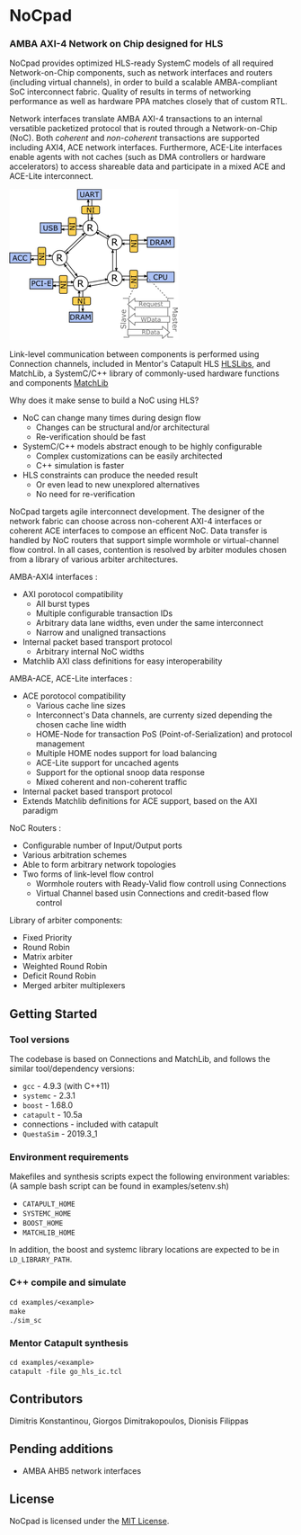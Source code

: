 # NoCpad #

### AMBA AXI-4 Network on Chip designed for HLS ###

NoCpad provides optimized HLS-ready SystemC models of all required Network-on-Chip components, such as network interfaces and routers (including virtual channels), in order to build a scalable AMBA-compliant SoC interconnect fabric. Quality of results in terms of networking performance as well as hardware PPA matches closely that of custom RTL.

Network interfaces translate AMBA AXI-4 transactions to an internal versatible packetized protocol that is routed through a Network-on-Chip (NoC). Both *coherent* and *non-coherent* transactions are supported including AXI4, ACE network interfaces. Furthermore, ACE-Lite interfaces enable agents with not caches (such as DMA controllers or hardware accelerators) to access shareable data and participate in a mixed ACE and ACE-Lite interconnect.

![A network on chip connecting IP cores using network interfaces and routers](noc.png)

Link-level communication between components is performed using Connection channels, included in Mentor's Catapult HLS [HLSLibs](https://github.com/hlslibs/matchlib_connections), and MatchLib, a SystemC/C++ library of commonly-used hardware functions and components [MatchLib](https://github.com/NVlabs/matchlib)

Why does it make sense to build a NoC using HLS?
- NoC can change many times during design flow 
    - Changes can be structural and/or architectural
    - Re-verification should be fast
- SystemC/C++ models abstract enough to be highly configurable
    - Complex customizations can be easily architected
    - C++ simulation is faster
- HLS constraints can produce the needed result
    - Or even lead to new unexplored alternatives 
    - No need for re-verification

NoCpad targets agile interconnect development. The designer of the network fabric can choose across non-coherent AXI-4 interfaces or coherent ACE interfaces to
compose an efficent NoC. Data transfer is handled by NoC routers that support simple wormhole or virtual-channel flow control. In all cases, contention is resolved by arbiter modules chosen from a library of various arbiter architectures.

AMBA-AXI4 interfaces :
- AXI porotocol compatibility 
    - All burst types
    - Multiple configurable transaction IDs
    - Arbitrary data lane widths, even under the same interconnect
    - Narrow and unaligned transactions
- Internal packet based transport protocol 
    - Arbitrary internal NoC widths
- Matchlib AXI class definitions for easy interoperability

AMBA-ACE, ACE-Lite interfaces :
- ACE porotocol compatibility
    - Various cache line sizes
    - Interconnect's Data channels, are currenty sized depending the chosen cache line width
    - HOME-Node for transaction PoS (Point-of-Serialization) and protocol management
    - Multiple HOME nodes support for load balancing
    - ACE-Lite support for uncached agents
    - Support for the optional snoop data response 
    - Mixed coherent and non-coherent traffic
- Internal packet based transport protocol 
- Extends Matchlib definitions for ACE support, based on the AXI paradigm 

NoC Routers :
- Configurable number of Input/Output ports
- Various arbitration schemes
- Able to form arbitrary network topologies
- Two forms of link-level flow control
    * Wormhole routers with Ready-Valid flow controll using Connections
    * Virtual Channel based usin Connections and credit-based flow control

Library of arbiter components:
- Fixed Priority
- Round Robin
- Matrix arbiter 
- Weighted Round Robin
- Deficit Round Robin
- Merged arbiter multiplexers


## Getting Started ##

### Tool versions ###

The codebase is based on Connections and MatchLib, and follows the similar tool/dependency versions:

* `gcc` - 4.9.3 (with C++11)
* `systemc` - 2.3.1
* `boost` - 1.68.0
* `catapult` - 10.5a
*  connections - included with catapult
* `QuestaSim` - 2019.3_1

### Environment requirements

Makefiles and synthesis scripts expect the following environment variables:
(A sample bash script can be found in examples/setenv.sh)

* `CATAPULT_HOME`
* `SYSTEMC_HOME`
* `BOOST_HOME`
* `MATCHLIB_HOME`

In addition, the boost and systemc library locations are expected to be in `LD_LIBRARY_PATH`.

### C++ compile and simulate
    cd examples/<example>
    make
    ./sim_sc 

### Mentor Catapult synthesis
    cd examples/<example>
    catapult -file go_hls_ic.tcl

## Contributors
Dimitris Konstantinou, Giorgos  Dimitrakopoulos, Dionisis Filippas

## Pending additions
- AMBA AHB5 network interfaces

## License
NoCpad is licensed under the [MIT License](./LICENSE).


